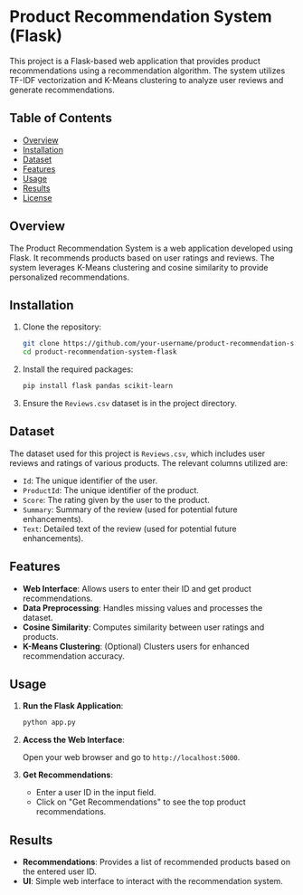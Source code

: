 # Product Recommendation System (Flask)

This project is a Flask-based web application that provides product recommendations using a recommendation algorithm. The system utilizes TF-IDF vectorization and K-Means clustering to analyze user reviews and generate recommendations.

## Table of Contents

- [Overview](#overview)
- [Installation](#installation)
- [Dataset](#dataset)
- [Features](#features)
- [Usage](#usage)
- [Results](#results)
- [License](#license)

## Overview

The Product Recommendation System is a web application developed using Flask. It recommends products based on user ratings and reviews. The system leverages K-Means clustering and cosine similarity to provide personalized recommendations.

## Installation

1. Clone the repository:

   ```bash
   git clone https://github.com/your-username/product-recommendation-system-flask.git
   cd product-recommendation-system-flask
   ```

2. Install the required packages:

   ```bash
   pip install flask pandas scikit-learn
   ```

3. Ensure the `Reviews.csv` dataset is in the project directory.

## Dataset

The dataset used for this project is `Reviews.csv`, which includes user reviews and ratings of various products. The relevant columns utilized are:

- `Id`: The unique identifier of the user.
- `ProductId`: The unique identifier of the product.
- `Score`: The rating given by the user to the product.
- `Summary`: Summary of the review (used for potential future enhancements).
- `Text`: Detailed text of the review (used for potential future enhancements).

## Features

- **Web Interface**: Allows users to enter their ID and get product recommendations.
- **Data Preprocessing**: Handles missing values and processes the dataset.
- **Cosine Similarity**: Computes similarity between user ratings and products.
- **K-Means Clustering**: (Optional) Clusters users for enhanced recommendation accuracy.

## Usage

1. **Run the Flask Application**:

   ```bash
   python app.py
   ```

2. **Access the Web Interface**:

   Open your web browser and go to `http://localhost:5000`.

3. **Get Recommendations**:

   - Enter a user ID in the input field.
   - Click on "Get Recommendations" to see the top product recommendations.

## Results

- **Recommendations**: Provides a list of recommended products based on the entered user ID.
- **UI**: Simple web interface to interact with the recommendation system.
